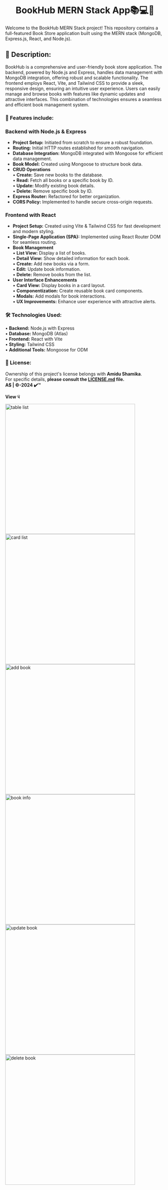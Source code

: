 <h1 align="center">BookHub MERN Stack App📚💻📄</h1>

Welcome to the BookHub MERN Stack project! This repository contains a full-featured Book Store application built using the MERN stack (MongoDB, Express.js, React, and Node.js).

## 🔰 Description:
BookHub is a comprehensive and user-friendly book store application. The backend, powered by Node.js and Express, handles data management with MongoDB integration, offering robust and scalable functionality. The frontend employs React, Vite, and Tailwind CSS to provide a sleek, responsive design, ensuring an intuitive user experience. Users can easily manage and browse books with features like dynamic updates and attractive interfaces. This combination of technologies ensures a seamless and efficient book management system.

### 🔑 Features include:

### Backend with Node.js & Express
- **Project Setup:** Initiated from scratch to ensure a robust foundation.
- **Routing:** Initial HTTP routes established for smooth navigation.
- **Database Integration:** MongoDB integrated with Mongoose for efficient data management.
- **Book Model:** Created using Mongoose to structure book data.
- **CRUD Operations**<br>
• **Create:** Save new books to the database.<br>
• **Read:** Fetch all books or a specific book by ID.<br>
• **Update:** Modify existing book details.<br>
• **Delete:** Remove specific book by ID.
- **Express Router:** Refactored for better organization.
- **CORS Policy:** Implemented to handle secure cross-origin requests.

### Frontend with React
- **Project Setup:** Created using Vite & Tailwind CSS for fast development and modern styling.
- **Single-Page Application (SPA):** Implemented using React Router DOM for seamless routing.
- **Book Management**<br>
• **List View:** Display a list of books.<br>
• **Detail View:** Show detailed information for each book.<br>
• **Create:** Add new books via a form.<br>
• **Edit:** Update book information.<br>
• **Delete:** Remove books from the list.<br>
- **User Interface Enhancements**<br>
• **Card View:** Display books in a card layout.<br>
• **Componentization:** Create reusable book card components.<br>
• **Modals:** Add modals for book interactions.<br>
• **UX Improvements:** Enhance user experience with attractive alerts.

### 🛠 Technologies Used:
• **Backend:** Node.js with Express<br>
• **Database:** MongoDB (Atlas)<br>
• **Frontend:** React with Vite<br>
• **Styling:** Tailwind CSS<br>
• **Additional Tools:** Mongoose for ODM

### 🔺 License:
Ownership of this project's license belongs with **Amidu Shamika**.<br>For specific details, 
**please consult the [LICENSE.md](https://github.com/Amidu99/BookHub-MERN-Stack/blob/main/LICENSE) file.** <br>
**A$ | ©️-2024 ✔️™️**

**View ☟**

<!-- ![11](https://github.com/user-attachments/assets/573d7fba-f908-4185-8189-755f584057b0)
![12](https://github.com/user-attachments/assets/ecd66dee-e0b2-4ca3-91b6-2ae6bdc7781b)
![13](https://github.com/user-attachments/assets/391382f4-1625-40d4-b1bd-779ce368fc3a)
![14](https://github.com/user-attachments/assets/df3fd52b-0951-49ae-be8d-0f3644472012)
![15](https://github.com/user-attachments/assets/18ba97bd-1399-4579-8d0c-46390e9b3ee3)
![16](https://github.com/user-attachments/assets/29ce774e-ce7b-4228-813f-0463a8432be6)-->
<img src="https://github.com/user-attachments/assets/573d7fba-f908-4185-8189-755f584057b0" width="410" alt="table list">
<img src="https://github.com/user-attachments/assets/ecd66dee-e0b2-4ca3-91b6-2ae6bdc7781b" width="410" alt="card list"><br>
<img src="https://github.com/user-attachments/assets/391382f4-1625-40d4-b1bd-779ce368fc3a" width="410" alt="add book">
<img src="https://github.com/user-attachments/assets/df3fd52b-0951-49ae-be8d-0f3644472012" width="410" alt="book info"><br>
<img src="https://github.com/user-attachments/assets/18ba97bd-1399-4579-8d0c-46390e9b3ee3" width="410" alt="update book">
<img src="https://github.com/user-attachments/assets/29ce774e-ce7b-4228-813f-0463a8432be6" width="410" alt="delete book">
